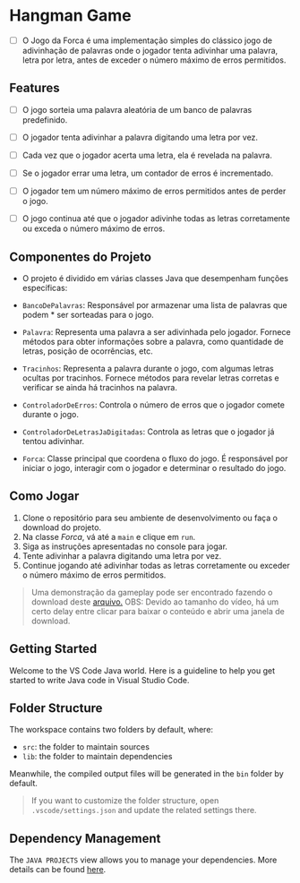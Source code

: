 # Hangman Game

- [ ] O Jogo da Forca é uma implementação simples do clássico jogo de adivinhação de palavras onde o jogador tenta adivinhar uma palavra, letra por letra, antes de exceder o número máximo de erros permitidos.
## Features

- [ ] O jogo sorteia uma palavra aleatória de um banco de palavras predefinido.

- [ ] O jogador tenta adivinhar a palavra digitando uma letra por vez.

- [ ] Cada vez que o jogador acerta uma letra, ela é revelada na palavra.

- [ ] Se o jogador errar uma letra, um contador de erros é incrementado.

- [ ] O jogador tem um número máximo de erros permitidos antes de perder o jogo.

- [ ] O jogo continua até que o jogador adivinhe todas as letras corretamente ou exceda o número máximo de erros.

## Componentes do Projeto

 * O projeto é dividido em várias classes Java que desempenham funções específicas:

* `BancoDePalavras`: Responsável por armazenar uma lista de palavras que podem * ser sorteadas para o jogo.

* `Palavra`: Representa uma palavra a ser adivinhada pelo jogador. Fornece métodos para obter informações sobre a palavra, como quantidade de letras, posição de ocorrências, etc.

* `Tracinhos`: Representa a palavra durante o jogo, com algumas letras ocultas por tracinhos. Fornece métodos para revelar letras corretas e verificar se ainda há tracinhos na palavra.

* `ControladorDeErros`: Controla o número de erros que o jogador comete durante o jogo.

* `ControladorDeLetrasJaDigitadas`: Controla as letras que o jogador já tentou adivinhar.

* `Forca`: Classe principal que coordena o fluxo do jogo. É responsável por iniciar o jogo, interagir com o jogador e determinar o resultado do jogo.

## Como Jogar

  1. Clone o repositório para seu ambiente de desenvolvimento ou faça o download do projeto.
  2. Na classe _*Forca*_, vá até a `main` e clique em `run`.
  3. Siga as instruções apresentadas no console para jogar.
  4. Tente adivinhar a palavra digitando uma letra por vez.
  5. Continue jogando até adivinhar todas as letras corretamente ou exceder o número máximo de erros permitidos.

> Uma demonstração da gameplay pode ser encontrado fazendo o download deste [arquivo.](https://github.com/Matheus-Oliveira-Marino/Hangman-Game/blob/main/Gameplay/Hangman%20Game.mp4) 
> OBS: Devido ao tamanho do vídeo, há um certo delay entre clicar para baixar o conteúdo e abrir uma janela de download.
## Getting Started

Welcome to the VS Code Java world. Here is a guideline to help you get started to write Java code in Visual Studio Code.

## Folder Structure

The workspace contains two folders by default, where:

- `src`: the folder to maintain sources
- `lib`: the folder to maintain dependencies

Meanwhile, the compiled output files will be generated in the `bin` folder by default.

> If you want to customize the folder structure, open `.vscode/settings.json` and update the related settings there.

## Dependency Management

The `JAVA PROJECTS` view allows you to manage your dependencies. More details can be found [here](https://github.com/microsoft/vscode-java-dependency#manage-dependencies).
